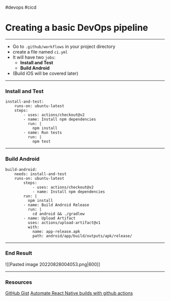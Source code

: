 #devops #cicd 
# Creating a basic DevOps pipeline
___
- Go to `.github/workflows` in your project directory
- create a file named `ci.yml`
- It will have two `jobs`:
	- **Install and Test**
	- **Build Android**
- (Build iOS will be covered later)

___
### Install and Test
```
install-and-test:  
	runs-on: ubuntu-latest  
	steps:  
		- uses: actions/checkout@v2  
		- name: Install npm dependencies  
		  run: |  
		    npm install  
		- name: Run tests  
		  run: |  
			npm test
```

___
### Build Android
```
build-android:  
	needs: install-and-test  
	runs-on: ubuntu-latest  
		steps:  
			- uses: actions/checkout@v2  
			- name: Install npm dependencies  
		run: |  
		  npm install  
		- name: Build Android Release  
		  run: |  
			cd android && ./gradlew   
		- name: Upload Artifact  
		  uses: actions/upload-artifact@v1  
		  with:  
			name: app-release.apk  
			path: android/app/build/outputs/apk/release/
```

___
### End Result
![[Pasted image 20220828004053.png|600]]

___
### Resources
[GitHub Gist](https://gist.github.com/esxr/0131ba2cad947872a3903211a44e2e65)
[Automate React Native builds with github actions](https://medium.com/@remi.gallego/automate-react-native-builds-with-github-actions-af54212d26dc)